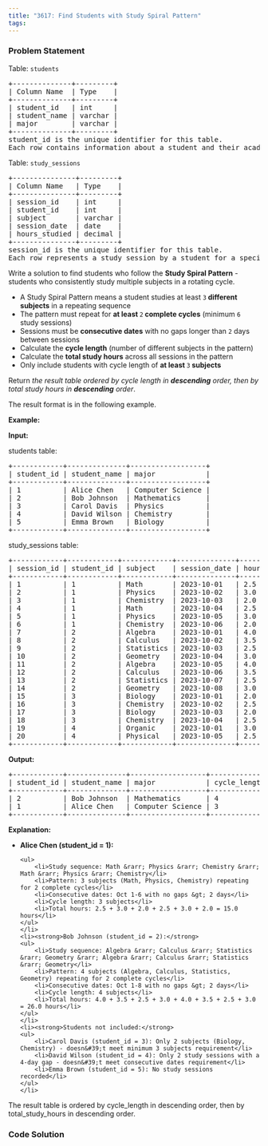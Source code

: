 ```yaml
---
title: "3617: Find Students with Study Spiral Pattern"
tags:
---
```

### Problem Statement

<p>Table: <code>students</code></p>

<pre>
+--------------+---------+
| Column Name  | Type    |
+--------------+---------+
| student_id   | int     |
| student_name | varchar |
| major        | varchar |
+--------------+---------+
student_id is the unique identifier for this table.
Each row contains information about a student and their academic major.
</pre>

<p>Table: <code>study_sessions</code></p>

<pre>
+---------------+---------+
| Column Name   | Type    |
+---------------+---------+
| session_id    | int     |
| student_id    | int     |
| subject       | varchar |
| session_date  | date    |
| hours_studied | decimal |
+---------------+---------+
session_id is the unique identifier for this table.
Each row represents a study session by a student for a specific subject.
</pre>

<p>Write a solution to find students who follow the <strong>Study Spiral Pattern</strong> - students who consistently study multiple subjects in a rotating cycle.</p>

<ul>
	<li>A Study Spiral Pattern means a student studies at least <code>3</code><strong> different subjects</strong> in a repeating sequence</li>
	<li>The pattern must repeat for <strong>at least </strong><code>2</code><strong> complete cycles</strong> (minimum <code>6</code> study sessions)</li>
	<li>Sessions must be <strong>consecutive dates</strong> with no gaps longer than <code>2</code> days between sessions</li>
	<li>Calculate the <strong>cycle length</strong> (number of different subjects in the pattern)</li>
	<li>Calculate the <strong>total study hours</strong> across all sessions in the pattern</li>
	<li>Only include students with cycle length of <strong>at least </strong><code>3</code><strong> subjects</strong></li>
</ul>

<p>Return <em>the result table ordered by cycle length in <strong>descending</strong> order, then by total study hours in <strong>descending</strong> order</em>.</p>

<p>The result format is in the following example.</p>


<p><strong class="example">Example:</strong></p>

<div class="example-block">
<p><strong>Input:</strong></p>

<p>students table:</p>

<pre class="example-io">
+------------+--------------+------------------+
| student_id | student_name | major            |
+------------+--------------+------------------+
| 1          | Alice Chen   | Computer Science |
| 2          | Bob Johnson  | Mathematics      |
| 3          | Carol Davis  | Physics          |
| 4          | David Wilson | Chemistry        |
| 5          | Emma Brown   | Biology          |
+------------+--------------+------------------+
</pre>

<p>study_sessions table:</p>

<pre class="example-io">
+------------+------------+------------+--------------+---------------+
| session_id | student_id | subject    | session_date | hours_studied |
+------------+------------+------------+--------------+---------------+
| 1          | 1          | Math       | 2023-10-01   | 2.5           |
| 2          | 1          | Physics    | 2023-10-02   | 3.0           |
| 3          | 1          | Chemistry  | 2023-10-03   | 2.0           |
| 4          | 1          | Math       | 2023-10-04   | 2.5           |
| 5          | 1          | Physics    | 2023-10-05   | 3.0           |
| 6          | 1          | Chemistry  | 2023-10-06   | 2.0           |
| 7          | 2          | Algebra    | 2023-10-01   | 4.0           |
| 8          | 2          | Calculus   | 2023-10-02   | 3.5           |
| 9          | 2          | Statistics | 2023-10-03   | 2.5           |
| 10         | 2          | Geometry   | 2023-10-04   | 3.0           |
| 11         | 2          | Algebra    | 2023-10-05   | 4.0           |
| 12         | 2          | Calculus   | 2023-10-06   | 3.5           |
| 13         | 2          | Statistics | 2023-10-07   | 2.5           |
| 14         | 2          | Geometry   | 2023-10-08   | 3.0           |
| 15         | 3          | Biology    | 2023-10-01   | 2.0           |
| 16         | 3          | Chemistry  | 2023-10-02   | 2.5           |
| 17         | 3          | Biology    | 2023-10-03   | 2.0           |
| 18         | 3          | Chemistry  | 2023-10-04   | 2.5           |
| 19         | 4          | Organic    | 2023-10-01   | 3.0           |
| 20         | 4          | Physical   | 2023-10-05   | 2.5           |
+------------+------------+------------+--------------+---------------+
</pre>

<p><strong>Output:</strong></p>

<pre class="example-io">
+------------+--------------+------------------+--------------+-------------------+
| student_id | student_name | major            | cycle_length | total_study_hours |
+------------+--------------+------------------+--------------+-------------------+
| 2          | Bob Johnson  | Mathematics      | 4            | 26.0              |
| 1          | Alice Chen   | Computer Science | 3            | 15.0              |
+------------+--------------+------------------+--------------+-------------------+
</pre>

<p><strong>Explanation:</strong></p>

<ul>
	<li><strong>Alice Chen (student_id = 1):</strong>

	<ul>
		<li>Study sequence: Math &rarr; Physics &rarr; Chemistry &rarr; Math &rarr; Physics &rarr; Chemistry</li>
		<li>Pattern: 3 subjects (Math, Physics, Chemistry) repeating for 2 complete cycles</li>
		<li>Consecutive dates: Oct 1-6 with no gaps &gt; 2 days</li>
		<li>Cycle length: 3 subjects</li>
		<li>Total hours: 2.5 + 3.0 + 2.0 + 2.5 + 3.0 + 2.0 = 15.0 hours</li>
	</ul>
	</li>
	<li><strong>Bob Johnson (student_id = 2):</strong>
	<ul>
		<li>Study sequence: Algebra &rarr; Calculus &rarr; Statistics &rarr; Geometry &rarr; Algebra &rarr; Calculus &rarr; Statistics &rarr; Geometry</li>
		<li>Pattern: 4 subjects (Algebra, Calculus, Statistics, Geometry) repeating for 2 complete cycles</li>
		<li>Consecutive dates: Oct 1-8 with no gaps &gt; 2 days</li>
		<li>Cycle length: 4 subjects</li>
		<li>Total hours: 4.0 + 3.5 + 2.5 + 3.0 + 4.0 + 3.5 + 2.5 + 3.0 = 26.0 hours</li>
	</ul>
	</li>
	<li><strong>Students not included:</strong>
	<ul>
		<li>Carol Davis (student_id = 3): Only 2 subjects (Biology, Chemistry) - doesn&#39;t meet minimum 3 subjects requirement</li>
		<li>David Wilson (student_id = 4): Only 2 study sessions with a 4-day gap - doesn&#39;t meet consecutive dates requirement</li>
		<li>Emma Brown (student_id = 5): No study sessions recorded</li>
	</ul>
	</li>
</ul>

<p>The result table is ordered by cycle_length in descending order, then by total_study_hours in descending order.</p>
</div>


### Code Solution

```python

```
